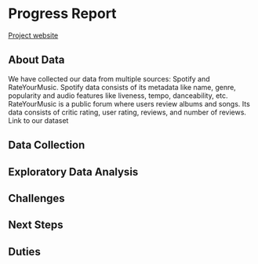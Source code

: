 # Progress Report

[Project website](https://stoic-devv.github.io/spotify-data-science/)
## About Data
We have collected our data from multiple sources: Spotify and RateYourMusic. 
Spotify data consists of its metadata like name, genre, popularity and audio features like liveness, tempo, danceability, etc. 
RateYourMusic is a public forum where users review albums and songs. Its data consists of critic rating, user rating, reviews, and number of reviews.
Link to our dataset


## Data Collection


## Exploratory Data Analysis

## Challenges

## Next Steps

## Duties

